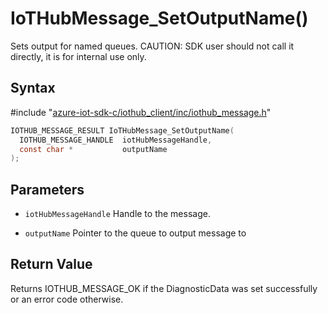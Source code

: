# IoTHubMessage_SetOutputName()

Sets output for named queues. CAUTION: SDK user should not call it directly, it is for internal use only.

## Syntax

\#include "[azure-iot-sdk-c/iothub_client/inc/iothub_message.h](../iot-c-ref-iothub-message-h.md)"  
```C
IOTHUB_MESSAGE_RESULT IoTHubMessage_SetOutputName(
  IOTHUB_MESSAGE_HANDLE  iotHubMessageHandle,
  const char *           outputName
);
```

## Parameters
* `iotHubMessageHandle` Handle to the message. 

* `outputName` Pointer to the queue to output message to

## Return Value
Returns IOTHUB_MESSAGE_OK if the DiagnosticData was set successfully or an error code otherwise.

